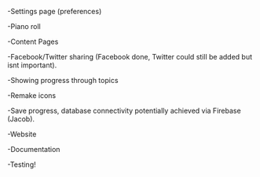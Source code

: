  -Settings page (preferences)
 
 -Piano roll
 
 -Content Pages
 
 -Facebook/Twitter sharing (Facebook done, Twitter could still be added but isnt important).
 
 -Showing progress through topics
 
 -Remake icons
 
 -Save progress, database connectivity potentially achieved via Firebase (Jacob).
 
 -Website
 
 -Documentation
 
 -Testing!

